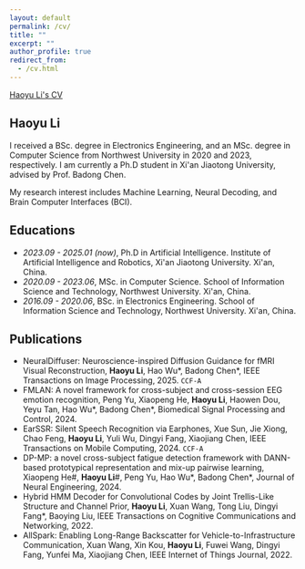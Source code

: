 ```yaml
---
layout: default
permalink: /cv/
title: ""
excerpt: ""
author_profile: true
redirect_from: 
  - /cv.html
---
```


[Haoyu Li's CV](cv.pdf)


## Haoyu Li

I received a BSc. degree in Electronics Engineering, and an MSc. degree in Computer Science from Northwest University in 2020 and 2023, respectively. I am currently a Ph.D student in Xi'an Jiaotong University, advised by Prof. Badong Chen. 

My research interest includes Machine Learning, Neural Decoding, and Brain Computer Interfaces (BCI).

## Educations
- *2023.09 - 2025.01 (now)*, Ph.D in Artificial Intelligence. Institute of Artificial Intelligence and Robotics, Xi'an Jiaotong University. Xi'an, China. 
- *2020.09 - 2023.06*, MSc. in Computer Science. School of Information Science and Technology, Northwest University. Xi'an, China. 
- *2016.09 - 2020.06*, BSc. in Electronics Engineering. School of Information Science and Technology, Northwest University. Xi'an, China. 

## Publications 

- NeuralDiffuser: Neuroscience-inspired Diffusion Guidance for fMRI Visual Reconstruction, **Haoyu Li**, Hao Wu\*, Badong Chen\*, IEEE Transactions on Image Processing, 2025. ``CCF-A``
- FMLAN: A novel framework for cross-subject and cross-session EEG emotion recognition, Peng Yu, Xiaopeng He, **Haoyu Li**, Haowen Dou, Yeyu Tan, Hao Wu\*, Badong Chen\*, Biomedical Signal Processing and Control, 2024.
- EarSSR: Silent Speech Recognition via Earphones, Xue Sun, Jie Xiong, Chao Feng, **Haoyu Li**, Yuli Wu, Dingyi Fang, Xiaojiang Chen, IEEE Transactions on Mobile Computing, 2024. ``CCF-A``
- DP-MP: a novel cross-subject fatigue detection framework with DANN-based prototypical representation and mix-up pairwise learning, Xiaopeng He#, **Haoyu Li**#, Peng Yu, Hao Wu\*, Badong Chen\*, Journal of Neural Engineering, 2024.
- Hybrid HMM Decoder for Convolutional Codes by Joint Trellis-Like Structure and Channel Prior, **Haoyu Li**, Xuan Wang, Tong Liu, Dingyi Fang\*, Baoying Liu, IEEE Transactions on Cognitive Communications and Networking, 2022.
- AllSpark: Enabling Long-Range Backscatter for Vehicle-to-Infrastructure Communication, Xuan Wang, Xin Kou, **Haoyu Li**, Fuwei Wang, Dingyi Fang, Yunfei Ma, Xiaojiang Chen, IEEE Internet of Things Journal, 2022.